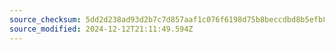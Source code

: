 ```yaml
---
source_checksum: 5dd2d238ad93d2b7c7d857aaf1c076f6198d75b8beccdbd8b5efb89a49d7acb4
source_modified: 2024-12-12T21:11:49.594Z
---
```


